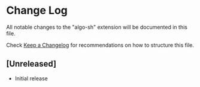 # Change Log

All notable changes to the "algo-sh" extension will be documented in this file.

Check [Keep a Changelog](http://keepachangelog.com/) for recommendations on how to structure this file.

## [Unreleased]

- Initial release